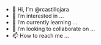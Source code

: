 - 👋 Hi, I’m @rcastillojara
- 👀 I’m interested in ...
- 🌱 I’m currently learning ...
- 💞️ I’m looking to collaborate on ...
- 📫 How to reach me ...

<!---
rcastillojara/rcastillojara is a ✨ special ✨ repository because its `README.md` (this file) appears on your GitHub profile.
You can click the Preview link to take a look at your changes.
--->
